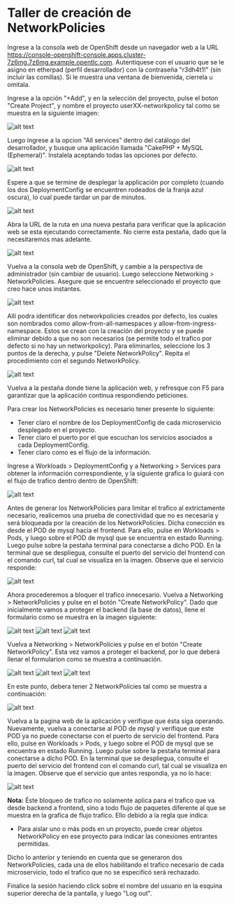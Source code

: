 # Taller de creación de NetworkPolicies 

Ingrese a la consola web de OpenShift desde un navegador web a la URL https://console-openshift-console.apps.cluster-7z6mg.7z6mg.example.opentlc.com. Autentiquese con el usuario que se le asigno en etherpad (perfil desarrollador) con la contraseña "r3dh4t1!" (sin incluir las comillas). Si le muestra una ventana de bienvenida, cierrela u omitala.

Ingrese a la opción "+Add", y en la selección del proyecto, pulse el boton "Create Project", y nombre el proyecto userXX-networkpolicy tal como se muestra en la siguiente imagen:

![alt text](images/create_project.png?raw=true)

Luego ingrese a la opcion "All services" dentro del catálogo del desarrollador, y busque una aplicación llamada "CakePHP + MySQL (Ephemeral)". Instalela aceptando todas las opciones por defecto.

![alt text](images/install.png?raw=true)

Espere a que se termine de desplegar la applicación por completo (cuando los dos DeploymentConfig se encuentren rodeados de la franja azul oscura), lo cual puede tardar un par de minutos.

![alt text](images/success.png?raw=true)

Abra la URL de la ruta en una nueva pestaña para verificar que la aplicación web se esta ejecutando correctamente. No cierre esta pestaña, dado que la necesitaremos mas adelante.

![alt text](images/app.png?raw=true)

Vuelva a la consola web de OpenShift, y cambie a la perspectiva de administrador (sin cambiar de usuario). Luego seleccione Networking > NetworkPolicies. Asegure que se encuentre seleccionado el proyecto que creo hace unos instantes.

![alt text](images/np.png?raw=true)

Allí podra identificar dos networkpolicies creados por defecto, los cuales son nombrados como allow-from-all-namespaces y allow-from-ingress-namespace. Estos se crean con la creación del proyecto y se puede eliminar debido a que no son necesarios (se permite todo el trafico por defecto si no hay un networkpolicy). Para eliminarlos, seleccione los 3 puntos de la derecha, y pulse "Delete NetworkPolicy". Repita el procedimiento con el segundo NetworkPolicy.

![alt text](images/delete.png?raw=true)

Vuelva a la pestaña donde tiene la aplicación web, y refresque con F5 para garantizar que la aplicación continua respondiendo peticiones.

Para crear los NetworkPolicies es necesario tener presente lo siguiente:

* Tener claro el nombre de los DeploymentConfig de cada microservicio desplegado en el proyecto.
* Tener claro el puerto por el que escuchan los servicios asociados a cada DeploymentConfig.
* Tener claro como es el flujo de la información.

Ingrese a Workloads > DeploymentConfig y a Networking > Services para obtener la información correspondiente, y la siguiente grafica lo guiará con el flujo de trafico dentro dentro de OpenShift:

![alt text](images/flow_app.png?raw=true)

Antes de generar los NetworkPolicies para limitar el trafico al extrictamente necesario, realicemos una prueba de conectividad que no es necesaria y será bloqueada por la creación de los NetworkPolicies. Dicha conección es desde el POD de mysql hacia el frontend. Para ello, pulse en Workloads > Pods, y luego sobre el POD de mysql que se encuentra en estado Running. Luego pulse sobre la pestaña terminal para conectarse a dicho POD. En la terminal que se despliegua, consulte el puerto del servicio del frontend con el comando curl, tal cual se visualiza en la imagen. Observe que el servicio responde:

![alt text](images/curl_ini.png?raw=true)

Ahora procederemos a bloquer el trafico innecesario. Vuelva a Networking > NetworkPolicies y pulse en el botón "Create NetworkPolicy". Dado que inicialmente vamos a proteger el backend (la base de datos), llene el formulario como se muestra en la imagen siguiente:

![alt text](images/1_podselec.png?raw=true)
![alt text](images/1_ingress.png?raw=true)
![alt text](images/1_ports.png?raw=true)

Vuelva a Networking > NetworkPolicies y pulse en el botón "Create NetworkPolicy". Esta vez vamos a proteger el backend, por lo que deberá llenar el formularion como se muestra a continuación.

![alt text](images/2_podselec.png?raw=true)
![alt text](images/2_ingress.png?raw=true)
![alt text](images/2_ports.png?raw=true)

En este punto, debera tener 2 NetworkPolicies tal como se muestra a continuación:

![alt text](images/nps.png?raw=true)

Vuelva a la pagina web de la aplicación y verifique que ésta siga operando. Nuevamente, vuelva a conectarse al POD de mysql y verifique que este POD ya no puede conectarse con el puerto de servicio del frontend. Para ello, pulse en Workloads > Pods, y luego sobre el POD de mysql que se encuentra en estado Running. Luego pulse sobre la pestaña terminal para conectarse a dicho POD. En la terminal que se despliegua, consulte el puerto del servicio del frontend con el comando curl, tal cual se visualiza en la imagen. Observe que el servicio que antes respondia, ya no lo hace:

![alt text](images/no_con.png?raw=true)

**Nota:** Éste bloqueo de trafico no solamente aplica para el trafico que va desde backend a frontend, sino a todo flujo de paquetes diferente al que se muestra en la grafica de flujo trafico. Ello debido a la regla que indica:

* Para aislar uno o más pods en un proyecto, puede crear objetos NetworkPolicy en ese proyecto para indicar las conexiones entrantes permitidas.

Dicho lo anterior y teniendo en cuenta que se generaron dos NetworkPolicies, cada una de ellos habilitando el trafico necesario de cada microservicio, todo el trafico que no se especificó será rechazado.

Finalice la sesión haciendo click sobre el nombre del usuario en la esquina superior derecha de la pantalla, y luego "Log out".
